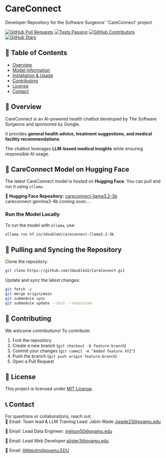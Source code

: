 # CareConnect
Developer Repository for the Software Surgeons' 'CareConnect' project

[![GitHub Pull Requests](https://img.shields.io/github/issues-pr/JdoubleU2/CareConnect)](https://github.com/JdoubleU2/CareConnect/pulls)
[![Tests Passing](https://github.com/JdoubleU2/CareConnect/workflows/Snowflake%20Snowpark%20CI/CD%20Prod/badge.svg)](https://github.com/JdoubleU2/CareConnect/actions)
[![GitHub Contributors](https://img.shields.io/github/contributors/JdoubleU2/CareConnect)](https://github.com/JdoubleU2/CareConnect/graphs/contributors)
[![GitHub Stars](https://img.shields.io/github/stars/JdoubleU2/CareConnect?style=social)](https://github.com/JdoubleU2/CareConnect/stargazers)

## 📌 Table of Contents  
- [Overview](#overview)  
- [Model Information](#model-information)  
- [Installation & Usage](#installation--usage)  
- [Contributing](#contributing)  
- [License](#license)  
- [Contact](#contact)  

## 🚀 Overview  
CareConnect is an AI-powered health chatbot developed by The Software Surgeons and sponsored by Google.  

It provides **general health advice, treatment suggestions, and medical facility recommendations**.  

The chatbot leverages **LLM-based medical insights** while ensuring responsible AI usage.

## 🤖 CareConnect Model on Hugging Face  
The latest CareConnect model is hosted on **Hugging Face**. You can pull and run it using `ollama`.  

🔗 **Hugging Face Repository:** 
[careconnect-llama3.2-3b](https://huggingface.co/JdoubleU/careconnect-llama3.2-3b)  
careconnect-gemma3-4b coming soon....

### Run the Model Locally  
To run the model with `ollama`, use:  
```sh
ollama run hf.co/JdoubleU/careconnect-llama3.2-3b
```

## 🔄 Pulling and Syncing the Repository  

Clone the repository:  
```sh
git clone https://github.com/JdoubleU2/CareConnect.git
```

Update and sync the latest changes:  
```sh
git fetch -p
git merge origin/main
git submodule sync
git submodule update --init --recursive
```

## 🤝 Contributing  
We welcome contributions! To contribute:  

1. Fork the repository  
2. Create a new branch (`git checkout -b feature-branch`)  
3. Commit your changes (`git commit -m "Added feature XYZ"`)  
4. Push the branch (`git push origin feature-branch`)  
5. Open a Pull Request  

## 📜 License  
This project is licensed under [MIT License](LICENSE).  

## 📞 Contact  
For questions or collaborations, reach out:  
📧 Email: Team lead & LLM Training Lead: Jabin Wade [Jwade23@pvamu.edu](mailto:Jwade23@pvamu.edu)

📧 Email: Lead Data Engineer: [jnelson50@pvamu.edu](mailto:jnelson50@pvamu.edu) 

📧 Email: Lead Web Developer:[alister3@pvamu.edu](mailto:alister3@pvamu.edu)  

📧 Email: [llittlejohn@pvamu.EDU](mailto:llittlejohn@PVAMU.EDU)  
